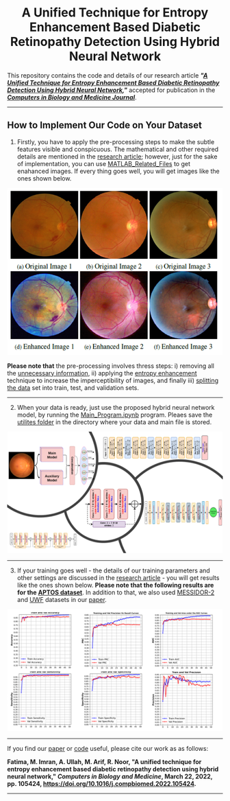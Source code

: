 <h1 align="center" >
    A Unified Technique for Entropy Enhancement Based Diabetic Retinopathy Detection Using Hybrid Neural Network
</h1>

This repository contains the code and details of our research article **_"[A Unified Technique for Entropy Enhancement Based Diabetic Retinopathy Detection Using Hybrid Neural Network](https://www.sciencedirect.com/science/article/abs/pii/S0010482522002165),"_** accepted for publication in the **_[Computers in Biology and Medicine Journal](https://www.journals.elsevier.com/computers-in-biology-and-medicine)_**.

<hr/>

## How to Implement Our Code on Your Dataset
1. Firstly, you have to apply the pre-processing steps to make the subtle features visible and conspicuous. The mathematical and other required details are mentioned in the [research article](https://www.sciencedirect.com/science/article/abs/pii/S0010482522002165); however, just for the sake of implementation, you can use [MATLAB_Related_Files](https://github.com/ImranNust/DiabeticRetinoPathyDetection/tree/main/MATLAB_Related_Files) to get enahanced images. If every thing goes well, you will get images like the ones shown below.

<p align="center">
  <img src="https://github.com/ImranNust/DiabeticRetinoPathyDetection/blob/main/MATLAB_Related_Files/origina_highlighted.png" />
</p>


**Please note that** the pre-processing involves thress steps: i) removing all the [unnecessary information](https://github.com/ImranNust/DiabeticRetinoPathyDetection/tree/main/MATLAB_Related_Files/UnnecessayDetailRemoval), ii) applying the [entropy enhancement](https://github.com/ImranNust/DiabeticRetinoPathyDetection/tree/main/MATLAB_Related_Files/Entropy_Enhancemnet) technique to increase the imperceptibility of images, and finally iii) [splitting the data](https://github.com/ImranNust/DiabeticRetinoPathyDetection/tree/main/MATLAB_Related_Files/Test_Val_Train_Split) set into train, test, and validation sets.

<hr/>

2. When your data is ready, just use the proposed hybrid neural network model, by running the [Main_Program.ipynb](https://github.com/ImranNust/DiabeticRetinoPathyDetection/blob/main/Main_Program_For_Training_and_Testing.ipynb) program. Pleaes save the [utilites folder](https://github.com/ImranNust/DiabeticRetinoPathyDetection/tree/main/utilities) in the directory where your data and main file is stored. 


<p align="center">
  <img src="https://github.com/ImranNust/DiabeticRetinoPathyDetection/blob/main/model_synopsis.png" />
</p>

<hr/>

3. If your training goes well - the details of our training parameters and other settings are discussed in the [research article]((https://www.sciencedirect.com/science/article/abs/pii/S0010482522002165)) - you will get results like the ones shown below. **Please note that the following results are for the [APTOS dataset](https://www.kaggle.com/c/aptos2019-blindness-detection)**. In addition to that, we also used [MESSIDOR-2](https://www.adcis.net/en/third-party/messidor2/) and [UWF](https://www.nature.com/articles/s41598-021-81539-3) datasets in our [paper](https://www.sciencedirect.com/science/article/abs/pii/S0010482522002165). 

<p align="center">
  <img src="https://github.com/ImranNust/DiabeticRetinoPathyDetection/blob/main/results.png" />
</p>

<hr/>

If you find our [paper](https://www.sciencedirect.com/science/article/abs/pii/S0010482522002165) or [code](https://github.com/ImranNust/DiabeticRetinoPathyDetection) useful, please cite our work as as follows:

**Fatima, M. Imran, A. Ullah, M. Arif, R. Noor, "A unified technique for entropy enhancement based diabetic retinopathy detection using hybrid neural network," _Computers in Biology and Medicine_, March 22, 2022, pp. 105424, https://doi.org/10.1016/j.compbiomed.2022.105424.**

<hr/>
